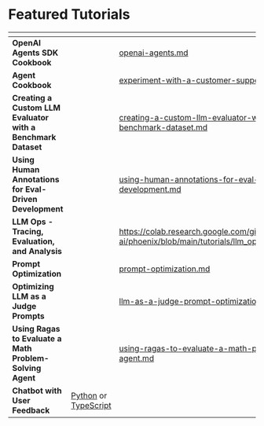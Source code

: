 # Featured Tutorials

<table data-view="cards"><thead><tr><th></th><th></th><th data-hidden data-card-target data-type="content-ref"></th><th data-hidden data-card-cover data-type="files"></th></tr></thead><tbody><tr><td><strong>OpenAI Agents SDK Cookbook</strong> </td><td></td><td><a href="agent-workflow-patterns/openai-agents.md">openai-agents.md</a></td><td><a href=".gitbook/assets/image.avif">image.avif</a></td></tr><tr><td><strong>Agent Cookbook</strong></td><td></td><td><a href="datasets-and-experiments/experiment-with-a-customer-support-agent.md">experiment-with-a-customer-support-agent.md</a></td><td><a href=".gitbook/assets/Screenshot 2025-04-21 at 10.52.50 PM.png">Screenshot 2025-04-21 at 10.52.50 PM.png</a></td></tr><tr><td><strong>Creating a Custom LLM Evaluator with a Benchmark Dataset</strong></td><td></td><td><a href="evaluation/creating-a-custom-llm-evaluator-with-a-benchmark-dataset.md">creating-a-custom-llm-evaluator-with-a-benchmark-dataset.md</a></td><td><a href=".gitbook/assets/custom_llm_eval_cookbook_thumbnail.png">custom_llm_eval_cookbook_thumbnail.png</a></td></tr><tr><td><strong>Using Human Annotations for Eval-Driven Development</strong></td><td></td><td><a href="tracing-and-annotations/using-human-annotations-for-eval-driven-development.md">using-human-annotations-for-eval-driven-development.md</a></td><td><a href=".gitbook/assets/annotation-cookbook-thumbnail.png">annotation-cookbook-thumbnail.png</a></td></tr><tr><td><strong>LLM Ops - Tracing, Evaluation, and Analysis</strong></td><td></td><td><a href="https://colab.research.google.com/github/Arize-ai/phoenix/blob/main/tutorials/llm_ops_overview.ipynb">https://colab.research.google.com/github/Arize-ai/phoenix/blob/main/tutorials/llm_ops_overview.ipynb</a></td><td><a href=".gitbook/assets/de2.avif">de2.avif</a></td></tr><tr><td><strong>Prompt Optimization</strong></td><td></td><td><a href="prompt-engineering/prompt-optimization.md">prompt-optimization.md</a></td><td><a href=".gitbook/assets/Screenshot 2025-04-14 at 6.11.24 PM.png">Screenshot 2025-04-14 at 6.11.24 PM.png</a></td></tr><tr><td><strong>Optimizing LLM as a Judge Prompts</strong></td><td></td><td><a href="prompt-engineering/llm-as-a-judge-prompt-optimization.md">llm-as-a-judge-prompt-optimization.md</a></td><td><a href=".gitbook/assets/Few-Shot Prompting - thumbnail.jpg">Few-Shot Prompting - thumbnail.jpg</a></td></tr><tr><td><strong>Using Ragas to Evaluate a Math Problem-Solving Agent</strong></td><td></td><td><a href="evaluation/using-ragas-to-evaluate-a-math-problem-solving-agent.md">using-ragas-to-evaluate-a-math-problem-solving-agent.md</a></td><td><a href=".gitbook/assets/Ragas.jpg">Ragas.jpg</a></td></tr><tr><td><strong>Chatbot with User Feedback</strong></td><td><a href="https://github.com/Arize-ai/phoenix/tree/main/examples/manually-instrumented-chatbot">Python</a> or <a href="https://github.com/Arize-ai/openinference/tree/main/js/examples/openai">TypeScript</a></td><td></td><td><a href=".gitbook/assets/Screenshot 2025-04-14 at 5.59.34 PM.png">Screenshot 2025-04-14 at 5.59.34 PM.png</a></td></tr></tbody></table>
